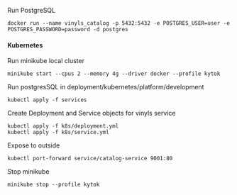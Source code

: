 Run PostgreSQL
```shell
docker run --name vinyls_catalog -p 5432:5432 -e POSTGRES_USER=user -e POSTGRES_PASSWORD=password -d postgres
```

#### Kubernetes
Run minikube local cluster
```shell
minikube start --cpus 2 --memory 4g --driver docker --profile kytok
```
Run postgresSQL in deployment/kubernetes/platform/development
```shell
kubectl apply -f services
```
Create Deployment and Service objects for vinyls service
```shell
kubectl apply -f k8s/deployment.yml
kubectl apply -f k8s/service.yml
```
Expose to outside
```shell
kubectl port-forward service/catalog-service 9001:80
```
Stop minikube
```shell
minikube stop --profile kytok
```
